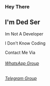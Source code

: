 ### Hey There

## I'm Ded Ser 

Im Not A Developer

I Don't Know Coding

Contact Me Via 

###### [WhatsApp Group](https://chat.whatsapp.com/BU9J75OBL3S5rqwFyvQS1N) 

###### [Telegram Group](https://t.me/joinchat/gtbPW3a41vYzYzBl) 
